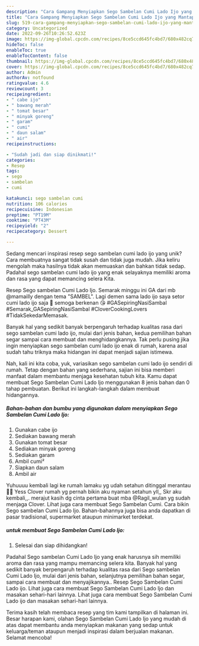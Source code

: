 ```yaml
---
description: "Cara Gampang Menyiapkan Sego Sambelan Cumi Lado Ijo yang Mantap"
title: "Cara Gampang Menyiapkan Sego Sambelan Cumi Lado Ijo yang Mantap"
slug: 519-cara-gampang-menyiapkan-sego-sambelan-cumi-lado-ijo-yang-mantap
category: Uncategorized
date: 2022-09-26T10:26:52.623Z
image: https://img-global.cpcdn.com/recipes/8ce5ccd645fc4bd7/680x482cq70/sego-sambelan-cumi-lado-ijo-foto-resep-utama.jpg
hideToc: false
enableToc: true
enableTocContent: false
thumbnail: https://img-global.cpcdn.com/recipes/8ce5ccd645fc4bd7/680x482cq70/sego-sambelan-cumi-lado-ijo-foto-resep-utama.jpg
cover: https://img-global.cpcdn.com/recipes/8ce5ccd645fc4bd7/680x482cq70/sego-sambelan-cumi-lado-ijo-foto-resep-utama.jpg
author: Admin
authorAv: notfound
ratingvalue: 4.6
reviewcount: 3
recipeingredient:
- " cabe ijo"
- " bawang merah"
- " tomat besar"
- " minyak goreng"
- " garam"
- " cumi"
- " daun salam"
- " air"
recipeinstructions:

- "Sudah jadi dan siap dinikmati!"
categories:
- Resep
tags:
- sego
- sambelan
- cumi

katakunci: sego sambelan cumi 
nutrition: 106 calories
recipecuisine: Indonesian
preptime: "PT19M"
cooktime: "PT43M"
recipeyield: "2"
recipecategory: Dessert

---
```





Sedang mencari inspirasi resep sego sambelan cumi lado ijo yang unik? Cara membuatnya sangat tidak susah dan tidak juga mudah. Jika keliru mengolah maka hasilnya tidak akan memuaskan dan bahkan tidak sedap. Padahal sego sambelan cumi lado ijo yang enak selayaknya memiliki aroma dan rasa yang dapat memancing selera Kita.





Resep Sego sambelan Cumi Lado Ijo. Semarak minggu ini GA dari mb @mamailly dengan tema &#34;SAMBEL&#34;. Lagi demen sama lado ijo saya setor cumi lado ijo saja 🤭 semoga berkenan 😘 #GASepiringNasiSambal #Semarak_GASepiringNasiSambal #CloverCookingLovers #TidakSekedarMemasak.

Banyak hal yang sedikit banyak berpengaruh terhadap kualitas rasa dari sego sambelan cumi lado ijo, mulai dari jenis bahan, kedua pemilihan bahan segar sampai cara membuat dan menghidangkannya. Tak perlu pusing jika ingin menyiapkan sego sambelan cumi lado ijo enak di rumah, karena asal sudah tahu triknya maka hidangan ini dapat menjadi sajian istimewa.






Nah, kali ini kita coba, yuk, variasikan sego sambelan cumi lado ijo sendiri di rumah. Tetap dengan bahan yang sederhana, sajian ini bisa memberi manfaat dalam membantu menjaga kesehatan tubuh kita. Kamu dapat membuat Sego Sambelan Cumi Lado Ijo menggunakan 8 jenis bahan dan 0 tahap pembuatan. Berikut ini langkah-langkah dalam membuat hidangannya.

<!--inarticleads1-->

##### Bahan-bahan dan bumbu yang digunakan dalam menyiapkan Sego Sambelan Cumi Lado Ijo:

1. Gunakan  cabe ijo
1. Sediakan  bawang merah
1. Gunakan  tomat besar
1. Sediakan  minyak goreng
1. Sediakan  garam
1. Ambil  cumi²
1. Siapkan  daun salam
1. Ambil  air


Yuhuuuu kembali lagi ke rumah lamaku yg udah setahun ditinggal merantau 🤭😁 Yess Clover rumah yg pernah bikin aku nyaman setahun yll,, Skr aku kembali,,. merajut kasih dg cinta pertama buat mba @Ragil_wulan yg sudah menjaga Clover. Lihat juga cara membuat Sego Sambelan Cumi. Cara bikin Sego sambelan Cumi Lado Ijo. Bahan-bahannya juga bisa anda dapatkan di pasar tradisional, supermarket ataupun minimarket terdekat. 

<!--inarticleads2-->

#####  untuk membuat Sego Sambelan Cumi Lado Ijo:


1. Selesai dan siap dihidangkan!

Padahal Sego sambelan Cumi Lado Ijo yang enak harusnya sih memiliki aroma dan rasa yang mampu memancing selera kita. Banyak hal yang sedikit banyak berpengaruh terhadap kualitas rasa dari Sego sambelan Cumi Lado Ijo, mulai dari jenis bahan, selanjutnya pemilihan bahan segar, sampai cara membuat dan menyajikannya.. Resep Sego Sambelan Cumi Lado ijo. Lihat juga cara membuat Sego Sambelan Cumi Lado Ijo dan masakan sehari-hari lainnya. Lihat juga cara membuat Sego Sambelan Cumi Lado ijo dan masakan sehari-hari lainnya. 

Terima kasih telah membaca resep yang tim kami tampilkan di halaman ini. Besar harapan kami, olahan Sego Sambelan Cumi Lado Ijo yang mudah di atas dapat membantu anda menyiapkan makanan yang sedap untuk keluarga/teman ataupun menjadi inspirasi dalam berjualan makanan. Selamat mencoba!
